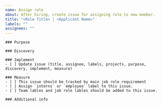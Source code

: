 ```yaml
---
name: Assign role
about: After hiring, create issue for assigning role to new member.
title: "<Role Title> | <Applicant Name>"
labels: ""
assignees: ""
---
```



```[tasklist]
### Purpose
```

```[tasklist]
### Discovery
```

```[tasklist]
### Implement
- [ ] Update issue (title, assignee, labels, projects, purpose, discovery, implement, measure)
```

```[tasklist]
### Measure
- [ ] This issue should be tracked by main job role requirement
- [ ] Assign `interns` or `employee` label to this issue.
- [ ] Team lables and job role lables should be added to this issue.
```

```[tasklist]
### Additional info
```
